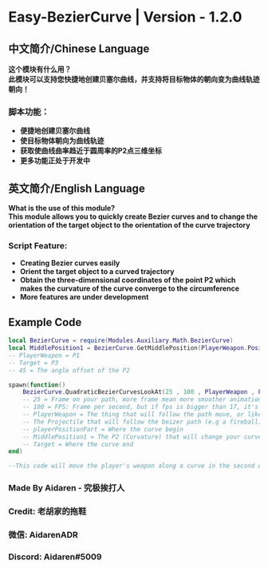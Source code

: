 # Easy-BezierCurve | Version - 1.2.0

## 中文简介/Chinese Language
**这个模块有什么用？   
此模块可以支持您快捷地创建贝塞尔曲线，并支持将目标物体的朝向变为曲线轨迹朝向！**
### **脚本功能：**
* **便捷地创建贝塞尔曲线**
* **使目标物体朝向为曲线轨迹**
* **获取使曲线曲率趋近于圆周率的P2点三维坐标**
* **更多功能正处于开发中**

## 英文简介/English Language
**What is the use of this module?    
This module allows you to quickly create Bezier curves and to change the orientation of the target object to the orientation of the curve trajectory**
### **Script Feature:**
* **Creating Bezier curves easily**
* **Orient the target object to a curved trajectory**
* **Obtain the three-dimensional coordinates of the point P2 which makes the curvature of the curve converge to the circumference**
* **More features are under development**

## Example Code
```lua 
local BezierCurve = require(Modules.Auxiliary.Math.BezierCurve)
local MiddlePosition1 = BezierCurve.GetMiddlePosition(PlayerWeapon.Position , Target.HumanoidRootPart.Position , 45)
-- PlayerWeapon = P1
-- Target = P3
-- 45 = The angle offset of the P2

spawn(function()
	BezierCurve.QuadraticBezierCurvesLookAt(25 , 100 , PlayerWeapon , PlayerPositionPart , MiddlePosition1 , Target.HumanoidRootPart)
	-- 25 = Frame on your path, more frame mean more smoother animation but slower play speed
	-- 100 = FPS: Frame per second, but if fps is bigger than 17, it's will not be more faster, try to reduce your frame
	-- PlayerWeapon = The thing that will follow the path move, or like ↓
	-- The Projectile that will follow the beizer path (e.g a fireball)
	-- playerPositionPart = Where the curve begin
	-- MiddlePosition1 = The P2 (Curvature) that will change your curve's curvature
	-- Target = Where the curve end
end)

--This code will move the player's weapon along a curve in the second quadrant for 25 frames

```
### **Made By Aidaren - 究极挨打人**
### **Credit: 老胡家的拖鞋**
### **微信: AidarenADR**
### **Discord: Aidaren#5009**
